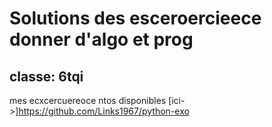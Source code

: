 # Solutions des esceroercieece donner d'algo et prog


## classe: 6tqi   

mes ecxcercuereoce ntos disponibles [ici->]https://github.com/Links1967/python-exo
